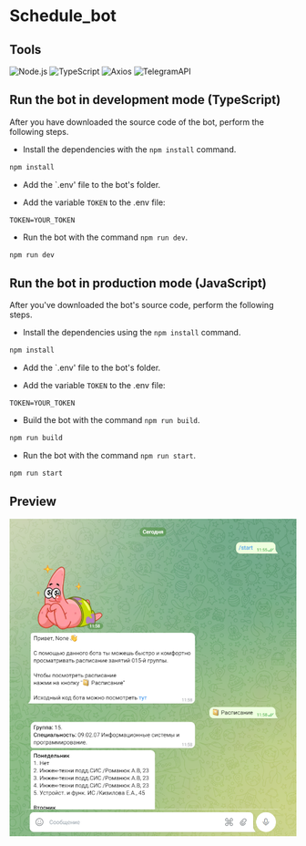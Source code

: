 # Schedule_bot

## Tools

![Node.js](https://img.shields.io/badge/-Node.js-000?style=for-the-badge&logo=Nodedotjs&logoColor=448940)
![TypeScript](https://img.shields.io/badge/-TypeScript-000?style=for-the-badge&logo=TypeScript&logoColor=3177c6)
![Axios](https://img.shields.io/badge/-Axios-000?style=for-the-badge&logo=Axios&logoColor=5733C2)
![TelegramAPI](https://img.shields.io/badge/-Telegram_API-000?style=for-the-badge&logo=telegram&logoColor=31AADE)

## Run the bot in development mode (TypeScript)

After you have downloaded the source code of the bot, perform the following steps.

- Install the dependencies with the `npm install` command.

```bash
npm install
```

- Add the `.env' file to the bot's folder.

- Add the variable `TOKEN` to the .env file:

```env
TOKEN=YOUR_TOKEN
```

- Run the bot with the command `npm run dev`.

```bash
npm run dev
```

## Run the bot in production mode (JavaScript)

After you've downloaded the bot's source code, perform the following steps.

- Install the dependencies using the `npm install` command.

```bash
npm install
```

- Add the `.env' file to the bot's folder.

- Add the variable `TOKEN` to the .env file:

```env
TOKEN=YOUR_TOKEN
```

- Build the bot with the command `npm run build`.

```bash
npm run build
```

- Run the bot with the command `npm run start`.

```bash
npm run start
```

## Preview

![Layout](https://github.com/ManucherKM/schedule_bot/blob/main/preview/preview.png?raw=true)

